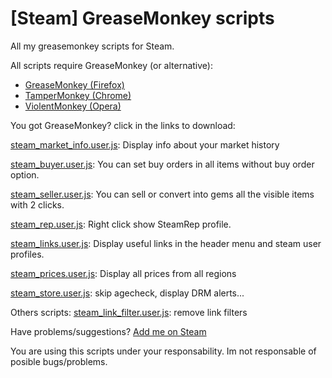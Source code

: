 # [Steam] GreaseMonkey scripts
All my greasemonkey scripts for Steam.


All scripts require GreaseMonkey (or alternative):
- [GreaseMonkey (Firefox)](https://addons.mozilla.org/es/firefox/addon/greasemonkey/) 
- [TamperMonkey (Chrome)](https://chrome.google.com/webstore/detail/tampermonkey/dhdgffkkebhmkfjojejmpbldmpobfkfo) 
- [ViolentMonkey (Opera)](https://addons.opera.com/es/extensions/details/violent-monkey/) 


You got GreaseMonkey? click in the links to download:

[steam_market_info.user.js](https://raw.githubusercontent.com/carlos170586/steam-tools/master/greasemonkey/steam_market_info.user.js): Display info about your market history

[steam_buyer.user.js](https://raw.githubusercontent.com/carlos170586/steam-tools/master/greasemonkey/steam_buyer.user.js): You can set buy orders in all items without buy order option.

[steam_seller.user.js](https://raw.githubusercontent.com/carlos170586/steam-tools/master/greasemonkey/steam_seller.user.js): You can sell or convert into gems all the visible items with 2 clicks.

[steam_rep.user.js](https://raw.githubusercontent.com/carlos170586/steam-tools/master/greasemonkey/steam_rep.user.js): Right click show SteamRep profile.

[steam_links.user.js](https://raw.githubusercontent.com/carlos170586/steam-tools/master/greasemonkey/steam_links.user.js): Display useful links in the header menu and steam user profiles.

[steam_prices.user.js](https://raw.githubusercontent.com/carlos170586/steam-tools/master/greasemonkey/steam_prices.user.js): Display all prices from all regions

[steam_store.user.js](https://raw.githubusercontent.com/carlos170586/steam-tools/master/greasemonkey/steam_store.user.js): skip agecheck, display DRM alerts...


Others scripts:
[steam_link_filter.user.js](https://raw.githubusercontent.com/carlos170586/steam-tools/master/greasemonkey/steam_link_filter.user.js): remove link filters




Have problems/suggestions? [Add me on Steam](http://steamcommunity.com/profiles/76561198065598820/) 

You are using this scripts under your responsability. Im not responsable of posible bugs/problems.
